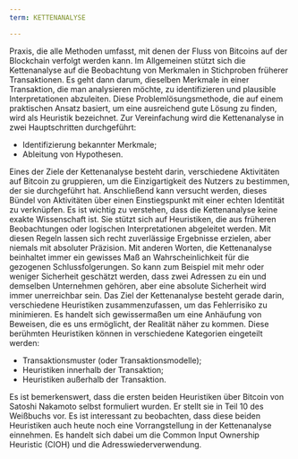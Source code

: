 ```yaml
---
term: KETTENANALYSE

---
```

Praxis, die alle Methoden umfasst, mit denen der Fluss von Bitcoins auf der Blockchain verfolgt werden kann. Im Allgemeinen stützt sich die Kettenanalyse auf die Beobachtung von Merkmalen in Stichproben früherer Transaktionen. Es geht dann darum, dieselben Merkmale in einer Transaktion, die man analysieren möchte, zu identifizieren und plausible Interpretationen abzuleiten. Diese Problemlösungsmethode, die auf einem praktischen Ansatz basiert, um eine ausreichend gute Lösung zu finden, wird als Heuristik bezeichnet. Zur Vereinfachung wird die Kettenanalyse in zwei Hauptschritten durchgeführt:


- Identifizierung bekannter Merkmale;
- Ableitung von Hypothesen.

Eines der Ziele der Kettenanalyse besteht darin, verschiedene Aktivitäten auf Bitcoin zu gruppieren, um die Einzigartigkeit des Nutzers zu bestimmen, der sie durchgeführt hat. Anschließend kann versucht werden, dieses Bündel von Aktivitäten über einen Einstiegspunkt mit einer echten Identität zu verknüpfen. Es ist wichtig zu verstehen, dass die Kettenanalyse keine exakte Wissenschaft ist. Sie stützt sich auf Heuristiken, die aus früheren Beobachtungen oder logischen Interpretationen abgeleitet werden. Mit diesen Regeln lassen sich recht zuverlässige Ergebnisse erzielen, aber niemals mit absoluter Präzision. Mit anderen Worten, die Kettenanalyse beinhaltet immer ein gewisses Maß an Wahrscheinlichkeit für die gezogenen Schlussfolgerungen. So kann zum Beispiel mit mehr oder weniger Sicherheit geschätzt werden, dass zwei Adressen zu ein und demselben Unternehmen gehören, aber eine absolute Sicherheit wird immer unerreichbar sein. Das Ziel der Kettenanalyse besteht gerade darin, verschiedene Heuristiken zusammenzufassen, um das Fehlerrisiko zu minimieren. Es handelt sich gewissermaßen um eine Anhäufung von Beweisen, die es uns ermöglicht, der Realität näher zu kommen. Diese berühmten Heuristiken können in verschiedene Kategorien eingeteilt werden:


- Transaktionsmuster (oder Transaktionsmodelle);
- Heuristiken innerhalb der Transaktion;
- Heuristiken außerhalb der Transaktion.

Es ist bemerkenswert, dass die ersten beiden Heuristiken über Bitcoin von Satoshi Nakamoto selbst formuliert wurden. Er stellt sie in Teil 10 des Weißbuchs vor. Es ist interessant zu beobachten, dass diese beiden Heuristiken auch heute noch eine Vorrangstellung in der Kettenanalyse einnehmen. Es handelt sich dabei um die Common Input Ownership Heuristic (CIOH) und die Adresswiederverwendung.